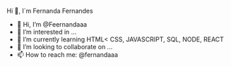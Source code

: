 Hi 👋, I´m Fernanda Fernandes
- 👋 Hi, I’m @Feernandaaa
- 👀 I’m interested in ...
- 🌱 I’m currently learning HTML< CSS, JAVASCRIPT, SQL, NODE, REACT
- 💞️ I’m looking to collaborate on ...
- 📫 How to reach me: @fernandaaa

